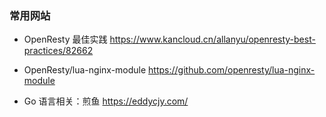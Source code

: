 ### 常用网站

- OpenResty 最佳实践
https://www.kancloud.cn/allanyu/openresty-best-practices/82662

- OpenResty/lua-nginx-module
https://github.com/openresty/lua-nginx-module

- Go 语言相关：煎鱼
https://eddycjy.com/
